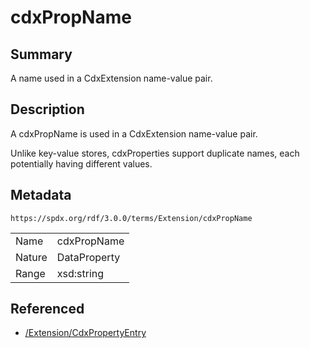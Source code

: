 <!-- Automatically generated by spec-parser v2.1.0 on 2024-06-17T10:36:57.838737+00:00 -->
<!-- SPDX-License-Identifier: Community-Spec-1.0 -->

# cdxPropName

## Summary

A name used in a CdxExtension name-value pair.


## Description

A cdxPropName is used in a CdxExtension name-value pair.

Unlike key-value stores, cdxProperties support duplicate names, each
potentially having different values.


## Metadata

`https://spdx.org/rdf/3.0.0/terms/Extension/cdxPropName`


| | |
|---|---|
| Name | cdxPropName |
| Nature | DataProperty |
| Range | xsd:string |




## Referenced

- [/Extension/CdxPropertyEntry](../../Extension/Classes/CdxPropertyEntry.md)


